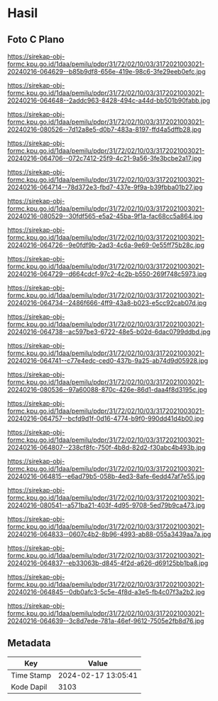 # Hasil

## Foto C Plano

https://sirekap-obj-formc.kpu.go.id/1daa/pemilu/pdpr/31/72/02/10/03/3172021003021-20240216-064629--b85b9df8-656e-419e-98c6-3fe29eeb0efc.jpg

https://sirekap-obj-formc.kpu.go.id/1daa/pemilu/pdpr/31/72/02/10/03/3172021003021-20240216-064648--2addc963-8428-494c-a44d-bb501b90fabb.jpg

https://sirekap-obj-formc.kpu.go.id/1daa/pemilu/pdpr/31/72/02/10/03/3172021003021-20240216-080526--7d12a8e5-d0b7-483a-8197-ffd4a5dffb28.jpg

https://sirekap-obj-formc.kpu.go.id/1daa/pemilu/pdpr/31/72/02/10/03/3172021003021-20240216-064706--072c7412-25f9-4c21-9a56-3fe3bcbe2a17.jpg

https://sirekap-obj-formc.kpu.go.id/1daa/pemilu/pdpr/31/72/02/10/03/3172021003021-20240216-064714--78d372e3-fbd7-437e-9f9a-b39fbba01b27.jpg

https://sirekap-obj-formc.kpu.go.id/1daa/pemilu/pdpr/31/72/02/10/03/3172021003021-20240216-080529--30fdf565-e5a2-45ba-9f1a-fac68cc5a864.jpg

https://sirekap-obj-formc.kpu.go.id/1daa/pemilu/pdpr/31/72/02/10/03/3172021003021-20240216-064726--9e0fdf9b-2ad3-4c6a-9e69-0e55ff75b28c.jpg

https://sirekap-obj-formc.kpu.go.id/1daa/pemilu/pdpr/31/72/02/10/03/3172021003021-20240216-064729--d664cdcf-97c2-4c2b-b550-269f748c5973.jpg

https://sirekap-obj-formc.kpu.go.id/1daa/pemilu/pdpr/31/72/02/10/03/3172021003021-20240216-064734--2486f666-4ff9-43a8-b023-e5cc92cab07d.jpg

https://sirekap-obj-formc.kpu.go.id/1daa/pemilu/pdpr/31/72/02/10/03/3172021003021-20240216-064738--ac597be3-6722-48e5-b02d-6dac0799ddbd.jpg

https://sirekap-obj-formc.kpu.go.id/1daa/pemilu/pdpr/31/72/02/10/03/3172021003021-20240216-064741--c77e4edc-ced0-437b-9a25-ab74d9d05928.jpg

https://sirekap-obj-formc.kpu.go.id/1daa/pemilu/pdpr/31/72/02/10/03/3172021003021-20240216-080536--97a60088-870c-426e-86d1-daa4f8d3195c.jpg

https://sirekap-obj-formc.kpu.go.id/1daa/pemilu/pdpr/31/72/02/10/03/3172021003021-20240216-064757--bcfd9d1f-0d16-4774-b9f0-990dd41d4b00.jpg

https://sirekap-obj-formc.kpu.go.id/1daa/pemilu/pdpr/31/72/02/10/03/3172021003021-20240216-064807--238cf8fc-750f-4b8d-82d2-f30abc4b493b.jpg

https://sirekap-obj-formc.kpu.go.id/1daa/pemilu/pdpr/31/72/02/10/03/3172021003021-20240216-064815--e6ad79b5-058b-4ed3-8afe-6edd47af7e55.jpg

https://sirekap-obj-formc.kpu.go.id/1daa/pemilu/pdpr/31/72/02/10/03/3172021003021-20240216-080541--a571ba21-403f-4d95-9708-5ed79b9ca473.jpg

https://sirekap-obj-formc.kpu.go.id/1daa/pemilu/pdpr/31/72/02/10/03/3172021003021-20240216-064833--0607c4b2-8b96-4993-ab88-055a3439aa7a.jpg

https://sirekap-obj-formc.kpu.go.id/1daa/pemilu/pdpr/31/72/02/10/03/3172021003021-20240216-064837--eb33063b-d845-4f2d-a626-d69125bb1ba8.jpg

https://sirekap-obj-formc.kpu.go.id/1daa/pemilu/pdpr/31/72/02/10/03/3172021003021-20240216-064845--0db0afc3-5c5e-4f8d-a3e5-fb4c07f3a2b2.jpg

https://sirekap-obj-formc.kpu.go.id/1daa/pemilu/pdpr/31/72/02/10/03/3172021003021-20240216-064639--3c8d7ede-781a-46ef-9612-7505e2fb8d76.jpg


## Metadata

| Key        | Value               |
| ---------- | ------------------- |
| Time Stamp | 2024-02-17 13:05:41 |
| Kode Dapil | 3103                |



